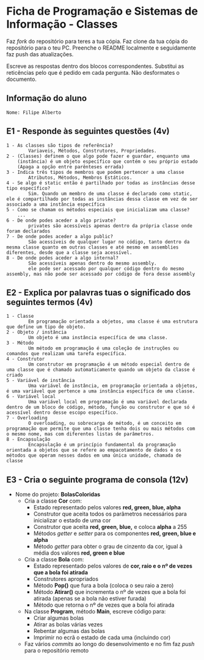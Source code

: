 # Ficha de Programação e Sistemas de Informação - Classes

Faz *fork* do repositório para teres a tua cópia.
Faz clone da tua cópia do repositório para o teu PC.
Preenche o README localmente e seguidamente faz push das atualizações.

Escreve as respostas dentro dos blocos correspondentes. Substitui as reticências pelo que é pedido em cada pergunta. Não desformates o documento.

## Informação do aluno

    Nome: Filipe Alberto

## E1 - Responde às seguintes questões (4v)

    1 - As classes são tipos de referência? 
            Variaveis, Métodos, Construtores, Propriedades.
    2 - (Classes) definem o que algo pode fazer e guardar, enquanto uma
        (instância) é um objeto específico que contém o seu próprio estado 
        (Apaga a opção entre parênteses errada)
    3 - Indica três tipos de membros que podem pertencer a uma classe 
            Atributos, Métodos, Membros Estáticos.
    4 - Se algo é static então é partilhado por todas as instâncias desse tipo específico? 
            Sim. Quando um membro de uma classe é declarado como static, ele é compartilhado por todas as instâncias dessa classe em vez de ser associado a uma instância específica
    5 - Como se chamam os métodos especiais que inicializam uma classe? 
        ...
    6 - De onde podes aceder a algo private? 
            privates são acessíveis apenas dentro da própria classe onde foram declarados
    7 - De onde podes aceder a algo public? 
            São acessíveis de qualquer lugar no código, tanto dentro da mesma classe quanto em outras classes e até mesmo em assemblies diferentes, desde que a classe seja acessível.
    8 - De onde podes aceder a algo internal? 
            São acessíveis apenas dentro do mesmo assembly.
            ele pode ser acessado por qualquer código dentro do mesmo assembly, mas não pode ser acessado por código de fora desse assembly

## E2 - Explica por palavras tuas o significado dos seguintes termos (4v)

    1 - Classe
            Em programação orientada a objetos, uma classe é uma estrutura que define um tipo de objeto. 
    2 - Objeto / instância
            Um objeto é uma instância específica de uma classe.
    3 - Método
            Um método em programação é uma coleção de instruções ou comandos que realizam uma tarefa específica.
    4 - Construtor
            Um construtor em programação é um método especial dentro de uma classe que é chamado automaticamente quando um objeto da classe é criado
    5 - Variável de instância
            Uma variável de instância, em programação orientada a objetos, é uma variável que pertence a uma instância específica de uma classe.
    6 - Variável local
            Uma variável local em programação é uma variável declarada dentro de um bloco de código, método, função ou construtor e que só é acessível dentro desse escopo específico.
    7 - Overloading
            O overloading, ou sobrecarga de método, é um conceito em programação que permite que uma classe tenha dois ou mais métodos com o mesmo nome, mas com diferentes listas de parâmetros.
    8 - Encapsulação
            Encapsulação é um princípio fundamental da programação orientada a objetos que se refere ao empacotamento de dados e os métodos que operam nesses dados em uma única unidade, chamada de classe

## E3 - Cria o seguinte programa de consola (12v)

- Nome do projeto: **BolasColoridas**
  - Cria a classe **Cor** com:
    - Estado representado pelos valores **red, green, blue, alpha**
    - Construtor que aceita todos os parâmetros necessários para inicializar o estado de uma cor
    - Construtor que aceita **red, green, blue,** e coloca **alpha** a 255
    - Métodos *getter* e *setter* para os componentes **red, green, blue e alpha**
    - Método *getter* para obter o grau de cinzento da cor, igual à média dos valores **red, green e blue**
  - Cria a classe **Bola** com:
    - Estado representado pelos valores de **cor, raio e o nº de vezes que a bola foi atirada**
    - Construtores apropriados
    - Método **Pop()** que fura a bola (coloca o seu raio a zero)
    - Método **Atirar()** que incrementa o nº de vezes que a bola foi atirada (apenas se a bola não estiver furada)
    - Método que retorna o nº de vezes que a bola foi atirada
  - Na classe **Program**, método **Main**, escreve código para:
    - Criar algumas bolas
    - Atirar as bolas várias vezes
    - Rebentar algumas das bolas
    - Imprimir no ecrã o estado de cada uma (incluindo cor)
  - Faz vários *commits* ao longo do desenvolvimento e no fim faz *push* para o repositório remoto
